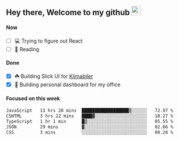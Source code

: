 ## Hey there, Welcome to my github <img src="https://media.giphy.com/media/hvRJCLFzcasrR4ia7z/giphy.gif" width="25px">

#### Now
- [ ] 💻 Trying to figure out React
- [ ] 📕 Reading

#### Done
- [x] ☘️ Building Slick UI for [Klimabiler](https://klimabiler.dk)
- [x] 🚀 Building personal dashboard for my office
 
 #### Focused on this week
<!--START_SECTION:waka-->

```txt
JavaScript   13 hrs 28 mins  ██████████████████▒░░░░░░   72.97 %
CSHTML       3 hrs 22 mins   ████▓░░░░░░░░░░░░░░░░░░░░   18.27 %
TypeScript   1 hr 1 min      █▒░░░░░░░░░░░░░░░░░░░░░░░   05.55 %
JSON         29 mins         ▓░░░░░░░░░░░░░░░░░░░░░░░░   02.66 %
CSS          3 mins          ░░░░░░░░░░░░░░░░░░░░░░░░░   00.28 %
```

<!--END_SECTION:waka-->

